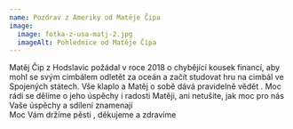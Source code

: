 ```yaml
---
name: Pozdrav z Ameriky od Matěje Čipa
image:
  image: fotka-z-usa-matj-2.jpg
  imageAlt: Pohlednice od Matěje Čípa
---
```

Matěj Čip z Hodslavic požádal v roce 2018 o chybějící kousek financí, aby mohl se svým cimbálem odletět za oceán a začít studovat hru na cimbál ve Spojených státech. Vše klaplo a Matěj o sobě dává pravidelně vědět . Moc rádi se dělíme o jeho úspěchy i radosti 
Matěji, ani netušíte, jak moc pro nás Vaše úspěchy a sdílení znamenají  
Moc Vám držíme pěsti , děkujeme a zdravíme 

